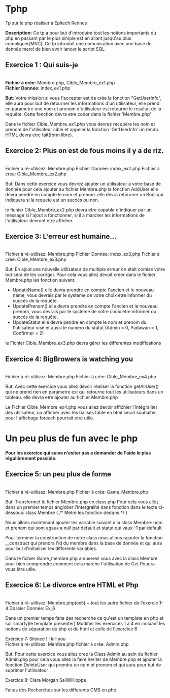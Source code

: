 # Tphp
Tp sur le php réaliser a Epitech Rennes 

<strong>Description:</strong> Ce tp a pour but d'introduire tout les notions importants du php en passant par le plus simple est en allant jusqu'au plus compliquer(MVC). Ce tp introduit une comunication avec une base de donnée merci de bien avoir lancer le script SQL

<h2>Exercice 1 : Qui suis-je</h2><br/>
<strong>Fichier à crée:</strong> Membre.php, Cible_Membre_ex1.php<br/>
<strong>Fichier Donnée:</strong> index_ex1.php

<strong>But:</strong> Votre mission si vous l'accepter est de crée la fonction "GetUserInfo", elle aura pour but de retourner les informations d'un utilisateur, elle prend en parametre une nom et prenom d'utilisateur est retourne le resultat de la requête. Cette fonction devra etre coder dans le fichier 'Membre.php'

Dans le fichier Cible_Membre_ex1.php vous devrez recupére les nom et prenom de l'utilisateur ciblé et appeler la fonction 'GetUserInfo' un rendu HTML devra etre fait(form libre).

<h2>Exercice 2: Plus on est de fous moins il y a de riz.</h2><br/>
Fichier a ré-utilisez: Membre.php
Fichier Donnée: index_ex2.php
Fichier à crée: Cible_Membre_ex2.php

But: Dans cette exercice vous devrez ajouter un utilisateur a votre base de donnée pour cela ajouter au fichier Membre.php la fonction AddUser elle devra pendre en compte le nom et prenom. elle devra retourner un Bool qui indiquera si la requete est un succés ou non. 

le fichier Cible_Membre_ex2.php devra etre capable d'indiquer par un message si l'ajout a fonctionner, si il a marcher les informations de l'utilisateur devront etre afficher.

<h2>Exercice 3: L'erreur est humaine...</h2><br/>
Fichier à ré-utilisez: Membre.php
Fichier Donnée: index_ex3.php
Fichier à crée: Cible_Membre_ex3.php

But: En ajout une nouvelle utilisateur de multiple erreur on était comise votre but sera de les corriger. Pour cela vous allez devoit creer dans le fichier Membre.php les fonction suivant:
  - UpdateName() elle devra prendre en compte l'ancien et le nouveau name, vous devrais par le systeme de votre choix etre informer du succés de la requête.
  - UpdatePrenom() elle devra prendre en compte l'ancien et le nouveau prenom, vous devrais par le systeme de votre choix etre informer du succés de la requête.
  - UpdateStatut elle devra pendre en compte le nom et prenom du l'utilsateur visé et aussi le numero du statut (Admin = 0, Padawan = 1, Confirmer = 2)

le Fichier Cible_Membre_ex3.php devra gérer les differentes modifications

<h2>Exercice 4: BigBrowers is watching you</h2><br/>
Fichier à ré-utilisez: Membre.php
Fichier à crée: Cible_Membre_ex4.php

But: Avec cette exercice vous allez devoir réaliser la fonction getAllUser() qui ne prend rien en parametre est qui retourne tout les utilisateurs dans un tableau. elle devra etre ajouter au fichier Membre.php

Le Fichier Cible_Membre_ex4.php vous allez devoir affichier l'intégraliter des utilisateur, un afficher avec les balises table en html serait souhaiter. pour l'affichage foreach pourrait etre utile.

<h1>Un peu plus de fun avec le php</h1>

<h4>Pour les exercice qui suive n'esiter pas a demander de l'aide le plus régulièrement possible.</h4>


<h2>Exercice 5: un peu plus de forme</h2><br/>
Fichier à ré-utilisez: Membre.php
Fichier à crée: Game_Membre.php

But: Transformet le fichier Membre.php en class php
Pour cela vous allez dans un premier temps anglober l'intergralité dans fonction dans le texte ci-dessous:
class Membre
{
/* Metre les fonction dedqns */
}

Nous allons maintenant ajouter les variable suivant à la class Membre: nom et prenom qui sont egaux a null par default et statut qui vaux -1 par default

Pour terminer la construction de notre class nous allons rajouter la fonction __construct qui prendra l'id du membre dans la base de donnée et qui aura pour but d'initialiser les differente variables.

Dans le fichier Game_membre.php amuserez vous avec la class Membre pour bien comprendre comment cela marche l'utilisation de Get Pouura vous être utile.

<h2>Exercice 6: Le divorce entre HTML et Php</h2><br/>
Fichier à ré-utilisez: Membre.php(ex5) + tout les autre fichier de l'exercie 1-4
Dossier Donnée: Ex_6

Dans un premier temps faite des recherche ce qu'est un template en php et sur smarty(le template presenter)
Modifier les exercices 1 à 4 en incluant les notions de séparation du php et du html et celle de l'exercice 6

Exercice 7: Silence ! I kill you<br/>
Fichier à ré-utilisez: Membre.php
fichier à crée: Admin.php

But: Pour cette exercice vous allez cree la Class Admin au sein du fichier Admin.php pour cela vous allez la faire heriter de Membre.php et ajouter la fonction DeleteUser qui prendra un nom et prenom et qui aura pour but de suprimer l'utilisateur

Exercice 8: Clara Morgan Salllllllllloppe

Faites des Recherches sur les differents CMS en php
